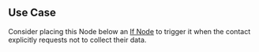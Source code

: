 ## Use Case

Consider placing this Node below an [If Node](../logic/if.md) to trigger it when the contact explicitly requests not to collect their data.